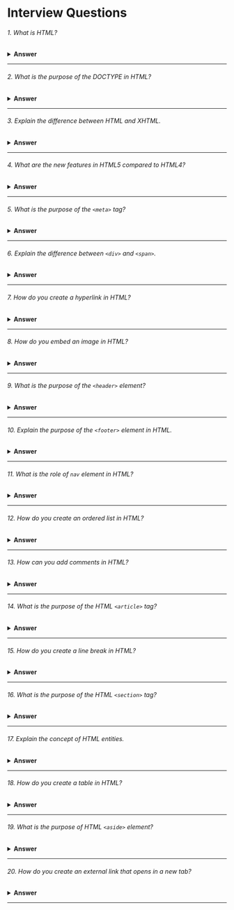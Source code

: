 # Interview Questions

###### 1. What is HTML?

<details><summary><b>Answer</b></summary>
HTML, which stands for Hypertext Markup Language, is the standard markup language used to create and design web pages. It provides the structure and layout for content on the internet by using various elements and tags to define different parts of a webpage, such as headings, paragraphs, images, links, and more. HTML works in conjunction with other technologies like CSS (Cascading Style Sheets) and JavaScript to create visually appealing and interactive web experiences
</details>

---

###### 2. What is the purpose of the DOCTYPE in HTML?

<details><summary><b>Answer</b></summary>

The `<!DOCTYPE>` declaration is placed at the very beginning of an HTML document, before the `<html>` tag, and it is not an HTML tag itself. It helps the browser to determine how to parse and render the content of the document. Different versions of HTML have different `<!DOCTYPE>` declarations, and using the correct one ensures that the document is interpreted and displayed correctly by the browser.

Example:

```html

<!-- HTML5 -->
<!DOCTYPE html>

<!-- HTML 4.01 Strict -->
<!DOCTYPE HTML PUBLIC "-//W3C//DTD HTML 4.01//EN" "http://www.w3.org/TR/html4/strict.dtd">


<!-- HTML 4.01 Transitional -->
<!DOCTYPE HTML PUBLIC "-//W3C//DTD HTML 4.01 Transitional//EN" "http://www.w3.org/TR/html4/loose.dtd">


<!-- HTML 4.01 Frameset -->
<!DOCTYPE HTML PUBLIC "-//W3C//DTD HTML 4.01 Frameset//EN" "http://www.w3.org/TR/html4/frameset.dtd">


<!-- XHTML 1.0 Strict -->
<!DOCTYPE html PUBLIC "-//W3C//DTD XHTML 1.0 Strict//EN" "http://www.w3.org/TR/xhtml1/DTD/xhtml1-strict.dtd">


<!-- XHTML 1.0 Transitional -->
<!DOCTYPE html PUBLIC "-//W3C//DTD XHTML 1.0 Transitional//EN" "http://www.w3.org/TR/xhtml1/DTD/xhtml1-transitional.dtd">

<!-- XHTML 1.0 Frameset -->
<!DOCTYPE html PUBLIC "-//W3C//DTD XHTML 1.0 Frameset//EN" "http://www.w3.org/TR/xhtml1/DTD/xhtml1-frameset.dtd">
```

</details>

---

###### 3. Explain the difference between HTML and XHTML.

<details><summary><b>Answer</b></summary>
HTML and XHTML are both markup languages for structuring web content:

- HTML is more forgiving in syntax and widely supported by browsers.
- XHTML follows stricter rules similar to XML, ensuring well-formed documents.
- HTML is flexible and widely used, while XHTML is more precise and suitable for XML-based environments.
</details>

---

###### 4. What are the new features in HTML5 compared to HTML4?

<details><summary><b>Answer</b></summary>

#### 1. Semantic Elements: 
HTML5 introduced semantic elements like `<header>`, `<footer>`, `<nav>`, `<article>`, <section>, and <aside>, which provide clearer structure and meaning to web content.

#### 2. Audio and Video Support: 
HTML5 introduced native support for embedding audio and video content using the `<audio>` and `<video>` elements, eliminating the need for third-party plugins like Flash.

#### 3. Canvas: 
HTML5 introduced the `<canvas>` element, which allows for dynamic, scriptable rendering of 2D shapes and bitmap images, enabling rich visualizations and interactive graphics without the need for plugins.

#### 4. Form Input Types and Attributes: 
HTML5 introduced new input types such as `<input type="date">`, `<input type="email">`, `<input type="url">`, and attributes like required and pattern, making form validation easier and more powerful.

#### 5. Local Storage: 
HTML5 introduced the `localStorage` and `sessionStorage` APIs, allowing web applications to store data locally on the user's device, providing a way to persist data between sessions and improving performance.

#### 6. Geolocation: 
HTML5 introduced the `Geolocation API`, which enables web applications to access the user's geographic location, allowing for location-aware features and services.

#### 7. Web Workers: 
HTML5 introduced the `Web Workers API`, enabling web applications to run scripts in background threads, improving performance and responsiveness by offloading tasks from the main execution thread.
</details>

---

###### 5. What is the purpose of the `<meta>` tag?

<details><summary><b>Answer</b></summary>

The purpose of the `<meta>` tag is to provide metadata about the HTML document. Metadata includes information like character encoding, viewport settings, authorship, keywords, and description.

Example:

```html
<!DOCTYPE html>
<html lang="en">
<head>
    <meta charset="UTF-8">
    <meta name="viewport" content="width=device-width, initial-scale=1.0">
    <meta name="description" content="This is a brief description of the web page.">
    <meta name="keywords" content="HTML, CSS, JavaScript, web development">
    <meta name="author" content="John Doe">
    <title>Sample Page</title>
</head>
<body>
    <!-- Content of the web page goes here -->
</body>
</html>
```
</details>

---

###### 6. Explain the difference between `<div>` and `<span>`.

<details><summary><b>Answer</b></summary>

- `<div>` is a block-level element, meaning it takes up the entire width available and starts on a new line. It's typically used to group and style larger sections of content, like sections or containers.

- `<span>` is an inline element, meaning it only takes up the space necessary for its content and does not start on a new line. It's often used to apply styles to smaller parts of text within a block-level element, like applying different colors or formatting to specific words or phrases.

In summary, `<div>` is used for larger sections or containers, while `<span>` is used for smaller, inline elements within those sections.
</details>

---

###### 7. How do you create a hyperlink in HTML?

<details><summary><b>Answer</b></summary>

We use `<a></a>`(anchor) tag to create a hyperlink html.

Example:

```html
<a href = 'https://example.com' target='_blank'></a>
```
</details>

---

###### 8. How do you embed an image in HTML?

<details><summary><b>Answer</b></summary>

To embed an image in HTML, we use the `<img>` tag, which is a self-closing tag. The `src` attribute specifies the URL of the image, which can be a local path or a web URL. The `alt` attribute provides alternative text for the image, which is displayed if the image fails to load or for accessibility purposes.

Example:

```html
<img src = './example.jpeg' alt="example image"/>
```
</details>

---

###### 9. What is the purpose of the `<header>` element?

<details><summary><b>Answer</b></summary>

The `<header>` element in HTML is used to define introductory or navigational content for its nearest ancestor `<article>`, `<aside>`, `<nav>`, or `<section>` element. It typically contains headings, logos, navigation menus, search bars, and other introductory content for a webpage or a section of a webpage.
</details>

---

###### 10. Explain the purpose of the `<footer>` element in HTML.

<details><summary><b>Answer</b></summary>

The `<footer>` element in HTML is used to define the footer of a document or a section. It typically contains information about the author, copyright information, links to related documents, or contact information. It appears at the bottom of the page or section and provides closure or additional context to the content above it.
</details>

---

###### 11. What is the role of `nav` element in HTML?

<details><summary><b>Answer</b></summary>

The `<nav>` element in HTML represents a navigation menu, typically containing links to other pages or sections within the website.
</details>

---

###### 12. How do you create an ordered list in HTML?

<details><summary><b>Answer</b></summary>

Using `<ol></ol>`(ordered list) tag with `<li></li>`(list item) for each item
</details>

---

###### 13. How can you add comments in HTML?

<details><summary><b>Answer</b></summary>

Using `<!-- Comment text here -->` to add comments in HTML.
</details>

---

###### 14. What is the purpose of the HTML `<article>` tag?

<details><summary><b>Answer</b></summary>

The `<article>` tag in HTML is used to define independent, self-contained content within a document. It's typically used for content that can stand alone and be syndicated, such as blog posts, news articles, forum posts, or comments.
</details>

---

###### 15. How do you create a line break in HTML?

<details><summary><b>Answer</b></summary>

We can use `<br>` tag to create a line break in HTML.
</details>

---

###### 16. What is the purpose of the HTML `<section>` tag?

<details><summary><b>Answer</b></summary>

The `<section>` tag in HTML is used to group related content together within a document. It helps to organize the content into distinct sections, making it easier to understand the structure of the webpage and improving accessibility.
</details>

---

###### 17. Explain the concept of HTML entities.

<details><summary><b>Answer</b></summary>
    
HTML entities are special characters represented by code, such as '&amp;lt;' for '&lt;' and '&amp;nbsp;' for a non-breaking space.
</details>

---

###### 18. How do you create a table in HTML?

<details><summary><b>Answer</b></summary>

We can create a table using the `<table>` tag with `<tr>` for table rows, `<td>` for table cells, and `<th>` for header cells.
</details>

---

###### 19. What is the purpose of HTML `<aside>` element?

<details><summary><b>Answer</b></summary>

The `<aside>` element in HTML is used for content that is related but not central to the main content of a webpage, such as sidebars, pull quotes, or related links.
</details>

---

###### 20. How do you create an external link that opens in a new tab?

<details><summary><b>Answer</b></summary>

We can use the `<a></a>`(anchor) tag with attribute `target = '_blank'` to create an external link that opens in a new tab.
</details>

---
